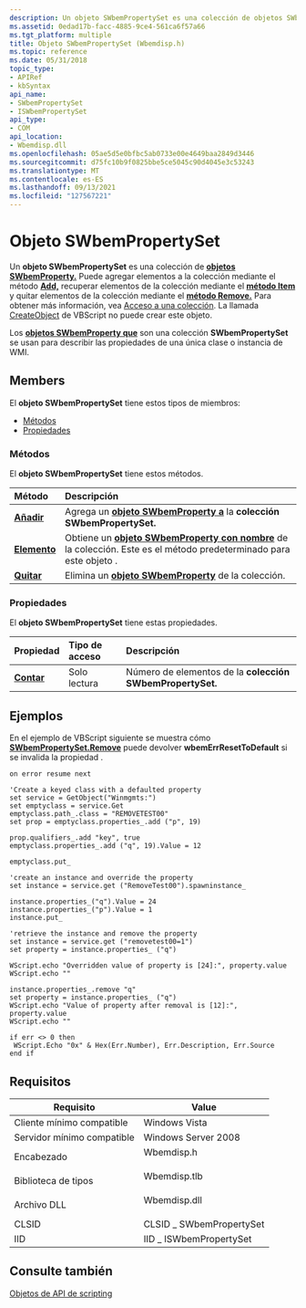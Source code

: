 ```yaml
---
description: Un objeto SWbemPropertySet es una colección de objetos SWbemProperty.
ms.assetid: 0edad17b-facc-4885-9ce4-561ca6f57a66
ms.tgt_platform: multiple
title: Objeto SWbemPropertySet (Wbemdisp.h)
ms.topic: reference
ms.date: 05/31/2018
topic_type:
- APIRef
- kbSyntax
api_name:
- SWbemPropertySet
- ISWbemPropertySet
api_type:
- COM
api_location:
- Wbemdisp.dll
ms.openlocfilehash: 05ae5d5e0bfbc5ab0733e00e4649baa2849d3446
ms.sourcegitcommit: d75fc10b9f0825bbe5ce5045c90d4045e3c53243
ms.translationtype: MT
ms.contentlocale: es-ES
ms.lasthandoff: 09/13/2021
ms.locfileid: "127567221"
---
```

# <a name="swbempropertyset-object"></a>Objeto SWbemPropertySet

Un **objeto SWbemPropertySet** es una colección de [**objetos SWbemProperty.**](swbemproperty.md) Puede agregar elementos a la colección mediante el método [**Add,**](swbempropertyset-add.md) recuperar elementos de la colección mediante el [**método Item**](swbempropertyset-item.md) y quitar elementos de la colección mediante el [**método Remove.**](swbempropertyset-remove.md) Para obtener más información, vea [Acceso a una colección](accessing-a-collection.md). La llamada [CreateObject](creating-an-object-using-vbscript.md) de VBScript no puede crear este objeto.

Los [**objetos SWbemProperty que**](swbemproperty.md) son una colección **SWbemPropertySet** se usan para describir las propiedades de una única clase o instancia de WMI.

## <a name="members"></a>Members

El **objeto SWbemPropertySet** tiene estos tipos de miembros:

-   [Métodos](#methods)
-   [Propiedades](#properties)

### <a name="methods"></a>Métodos

El **objeto SWbemPropertySet** tiene estos métodos.



| Método                                    | Descripción                                                                                                                     |
|:------------------------------------------|:--------------------------------------------------------------------------------------------------------------------------------|
| [**Añadir**](swbempropertyset-add.md)       | Agrega un [**objeto SWbemProperty a**](swbemproperty.md) la **colección SWbemPropertySet.**<br/>                        |
| [**Elemento**](swbempropertyset-item.md)     | Obtiene un [**objeto SWbemProperty con nombre**](swbemproperty.md) de la colección. Este es el método predeterminado para este objeto .<br/> |
| [**Quitar**](swbempropertyset-remove.md) | Elimina un [**objeto SWbemProperty**](swbemproperty.md) de la colección.<br/>                                        |



 

### <a name="properties"></a>Propiedades

El **objeto SWbemPropertySet** tiene estas propiedades.



| Propiedad                                           | Tipo de acceso          | Descripción                                                            |
|:---------------------------------------------------|:---------------------|:-----------------------------------------------------------------------|
| [**Contar**](swbempropertyset-count.md)<br/> | Solo lectura<br/> | Número de elementos de la **colección SWbemPropertySet.**<br/> |



 

## <a name="examples"></a>Ejemplos

En el ejemplo de VBScript siguiente se muestra cómo [**SWbemPropertySet.Remove**](swbempropertyset-remove.md) puede devolver **wbemErrResetToDefault** si se invalida la propiedad .


```VB
on error resume next 

'Create a keyed class with a defaulted property
set service = GetObject("Winmgmts:")
set emptyclass = service.Get
emptyclass.path_.class = "REMOVETEST00"
set prop = emptyclass.properties_.add ("p", 19)

prop.qualifiers_.add "key", true
emptyclass.properties_.add ("q", 19).Value = 12

emptyclass.put_

'create an instance and override the property
set instance = service.get ("RemoveTest00").spawninstance_

instance.properties_("q").Value = 24
instance.properties_("p").Value = 1
instance.put_

'retrieve the instance and remove the property
set instance = service.get ("removetest00=1")
set property = instance.properties_ ("q")

WScript.echo "Overridden value of property is [24]:", property.value
WScript.echo ""

instance.properties_.remove "q"
set property = instance.properties_ ("q")
WScript.echo "Value of property after removal is [12]:", property.value
WScript.echo ""

if err <> 0 then
 WScript.Echo "0x" & Hex(Err.Number), Err.Description, Err.Source
end if
```



## <a name="requirements"></a>Requisitos



| Requisito | Value |
|-------------------------------------|-----------------------------------------------------------------------------------------|
| Cliente mínimo compatible<br/> | Windows Vista<br/>                                                                |
| Servidor mínimo compatible<br/> | Windows Server 2008<br/>                                                          |
| Encabezado<br/>                   | <dl> <dt>Wbemdisp.h</dt> </dl>   |
| Biblioteca de tipos<br/>             | <dl> <dt>Wbemdisp.tlb</dt> </dl> |
| Archivo DLL<br/>                      | <dl> <dt>Wbemdisp.dll</dt> </dl> |
| CLSID<br/>                    | CLSID \_ SWbemPropertySet<br/>                                                      |
| IID<br/>                      | IID \_ ISWbemPropertySet<br/>                                                       |



## <a name="see-also"></a>Consulte también

<dl> <dt>

[Objetos de API de scripting](scripting-api-objects.md)
</dt> </dl>

 

 




